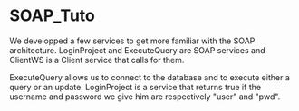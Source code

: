 # SOAP_Tuto

We developped a few services to get more familiar with the SOAP architecture.
LoginProject and ExecuteQuery are SOAP services and ClientWS is a Client service that calls for them.

ExecuteQuery allows us to connect to the database and to execute either a query or an update.
LoginProject is a service that returns true if the username and password we give him are respectively "user" and "pwd".


